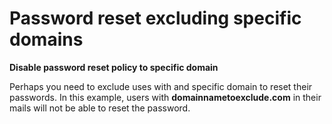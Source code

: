 # Password reset excluding specific domains
<b>Disable password reset policy to specific domain</b>
<p>Perhaps you need to exclude uses with and specific domain to reset their passwords. In this example, users with <b>domainnametoexclude.com</b> in their mails will not be able to reset the password.</p>
